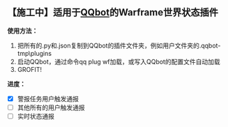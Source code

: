 【施工中】适用于[QQbot](https://github.com/pandolia/qqbot)的Warframe世界状态插件
---
**使用方法：**
1. 把所有的.py和.json复制到QQbot的插件文件夹，例如用户文件夹的.qqbot-tmp\plugins
2. 启动QQbot，通过命令qq plug wf加载，或写入QQbot的配置文件自动加载
3. GROFIT!

**进度：**
- [x] 警报任务用户触发通报
- [ ] 其他所有的用户触发通报
- [ ] 实时状态通报